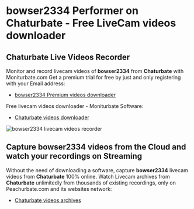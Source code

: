 # bowser2334 Performer on Chaturbate - Free LiveCam videos downloader

## Chaturbate Live Videos Recorder

Monitor and record livecam videos of **bowser2334** from **Chaturbate** with Moniturbate.com
Get a premium trial for free by just and only registering with your Email address:
* [bowser2334 Premium videos downloader](https://moniturbate.com/request-demo-licence-key.html)

Free livecam videos downloader - Moniturbate Software:
* [Chaturbate videos downloader](https://moniturbate.com/moniturbate-download-software.html)

![bowser2334 livecam videos recorder](https://peachurnet.com/templates/moniturbate-software.png)


## Capture bowser2334 videos from the Cloud and watch your recordings on Streaming

Without the need of downloading a software, capture **bowser2334** livecam videos from **Chaturbate** 100% online.
Watch Livecam archives from **Chaturbate** unlimitedly from thousands of existing recordings, only on Peachurbate.com and its websites network:
* [Chaturbate videos archives](https://peachurnet.com/)